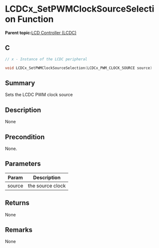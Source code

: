 # LCDCx\_SetPWMClockSourceSelection Function

**Parent topic:**[LCD Controller \(LCDC\)](GUID-6C399A67-3956-464B-9055-02C390FC3228.md)

## C

```c
// x - Instance of the LCDC peripheral

void LCDCx_SetPWMClockSourceSelection(LCDCx_PWM_CLOCK_SOURCE source)
```

## Summary

Sets the LCDC PWM clock source

## Description

None

## Precondition

None.

## Parameters

|Param|Description|
|-----|-----------|
|source|the source clock|

## Returns

None

## Remarks

None

